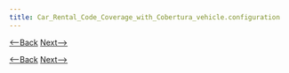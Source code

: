 ```yaml
---
title: Car_Rental_Code_Coverage_with_Cobertura_vehicle.configuration
---
```

[<--Back](Car_Rental_Code_Coverage_with_Cobertura_vehicle.exception)  [Next-->](Car_Rental_Code_Coverage_with_Cobertura_vehicle.reference)


[<--Back](Car_Rental_Code_Coverage_with_Cobertura_vehicle.exception)  [Next-->](Car_Rental_Code_Coverage_with_Cobertura_vehicle.reference)

